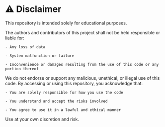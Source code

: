 
# ⚠️ Disclaimer

This repository is intended solely for educational purposes.

The authors and contributors of this project shall not be held responsible or liable for:

    - Any loss of data

    - System malfunction or failure

    - Inconvenience or damages resulting from the use of this code or any portion thereof

We do not endorse or support any malicious, unethical, or illegal use of this code. By accessing or using this repository, you acknowledge that:

    - You are solely responsible for how you use the code

    - You understand and accept the risks involved

    - You agree to use it in a lawful and ethical manner

Use at your own discretion and risk.

